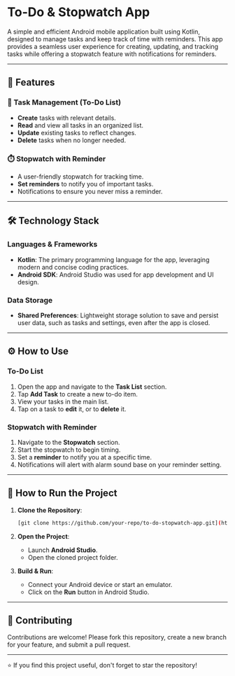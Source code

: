 # To-Do & Stopwatch App

A simple and efficient Android mobile application built using Kotlin, designed to manage tasks and keep track of time with reminders. This app provides a seamless user experience for creating, updating, and tracking tasks while offering a stopwatch feature with notifications for reminders.

---

## 📜 Features

### 📝 Task Management (To-Do List)
- **Create** tasks with relevant details.
- **Read** and view all tasks in an organized list.
- **Update** existing tasks to reflect changes.
- **Delete** tasks when no longer needed.

### ⏱️ Stopwatch with Reminder
- A user-friendly stopwatch for tracking time.
- **Set reminders** to notify you of important tasks.
- Notifications to ensure you never miss a reminder.

---

## 🛠️ Technology Stack

### Languages & Frameworks
- **Kotlin**: The primary programming language for the app, leveraging modern and concise coding practices.
- **Android SDK**: Android Studio was used for app development and UI design.

### Data Storage
- **Shared Preferences**: Lightweight storage solution to save and persist user data, such as tasks and settings, even after the app is closed.

---

## ⚙ How to Use

### To-Do List
1. Open the app and navigate to the **Task List** section.
2. Tap **Add Task** to create a new to-do item.
3. View your tasks in the main list.
4. Tap on a task to **edit** it, or to **delete** it.

### Stopwatch with Reminder
1. Navigate to the **Stopwatch** section.
2. Start the stopwatch to begin timing.
3. Set a **reminder** to notify you at a specific time.
4. Notifications will alert with alarm sound base on your reminder setting.

---

## 🚀 How to Run the Project

1. **Clone the Repository**:
   ```bash
   [git clone https://github.com/your-repo/to-do-stopwatch-app.git](https://github.com/JayangaPabasara/Task_Management_Android_App.git)
   ```

2. **Open the Project**:
   - Launch **Android Studio**.
   - Open the cloned project folder.

3. **Build & Run**:
   - Connect your Android device or start an emulator.
   - Click on the **Run** button in Android Studio.

---

## 🤝 Contributing
Contributions are welcome! Please fork this repository, create a new branch for your feature, and submit a pull request.

---

⭐ If you find this project useful, don't forget to star the repository!
